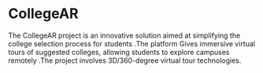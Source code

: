 # CollegeAR
The CollegeAR project is an innovative solution aimed at simplifying the college selection process for students .The platform Gives immersive virtual tours of suggested colleges, allowing students to explore campuses remotely .The project involves 3D/360-degree virtual tour technologies.
